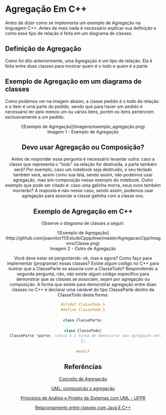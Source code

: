 # Agregação Em C++

  Antes de dizer como se implementa um exemplo de Agregação na linguagem C++. Antes de mais nada é necessário explicar sua definição e como esse tipo de relação é feita em um diagrama de classes.

## Definição de Agregação

Como foi dito anteriormente, uma Agregação é um tipo de relação. Ela é feita entre duas classes para mostrar quem é o todo e quem é a parte.

## Exemplo de Agregação em um diagrama de classes

Como podemos ver na imagem abaixo, a classe pedido é o todo da relação e o item é uma parte do pedido, sendo que para haver um pedido é necessário ter pelo menos um ou vários itens, porém os itens pertencem exclusivamente a um pedido.

<center>![Exemplo de Agregação](Imagens/exemplo_agregação.png)
<center> Imagem 1 - Exemplo de Agregação

## Devo usar Agregação ou Composição?

Antes de responder essa pergunta é necessário levantar outra: caso a classe que representa o "todo" na relação for destruída, a parte também será? Por exemplo, caso um notebook seja destruído, o seu teclado também será, assim como sua tela, sendo assim, não podemos usar agregação, mas sim composição nesse exemplo do notebook.
Outro exemplo que pode ser citado é: caso uma galinha morra, seus ovos também morrerão? A resposta é não nesse caso, sendo assim, podemos usar agregação para associar a classe galinha com a classe ovo.

## Exemplo de Agregação em C++

Observe o diagrama de classes a seguir:

<center> ![Exemplo de Agregação](http://github.com/joaovitor11/EstudoCppp/tree/master/AgregacaoCpp/Imagens/Classe.png)
<center> Imagem 2 - Outro de Agregação

Você deve estar se perguntando: ok, mas e agora? Como faço para implementar (programar) essas classes? Existe algum código no C++ para ilustrar que a ClasseParte se associa com a ClasseTodo? Respondendo a segunda pergunta, não, não existe algum código específico para demonstrar que as classes se associam, sejam por agregação ou composição. A forma que existe para demonstrar agregação entre duas classes no C++ é declarar uma variável do tipo ClasseParte dentro da ClasseTodo desta forma:

```CPP
#ifndef ClasseTodo_h
#define ClasseTodo_h

class ClasseParte;

class ClasseTodo{
  ClasseParte *parte; //essa é a forma de demonstrar uma agregação entre duas classes em C++
};

#endif
```
## Referências

[Conceito de Agregação](http://www.les.inf.puc-rio.br/wiki/images/7/7f/Aula1-diagrama_classes.pdf)

[UML: composição x agregação](http://imasters.com.br/artigo/18901/uml/uml-composicao-x-agregacao?trace=1519021197&source=single)

[Princípios de Análise e Projeto de Sistemas com UML - UFPR](http://www.inf.ufpr.br/silvia/ESNovo/UML/material/Diagrama_classe_Livro.pdf)

[Relacionamento entre classes com Java E C++](www.professorvida.com.br/if62c/material/relacionamentos.pdf)
